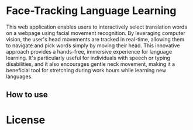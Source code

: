 # Face-Tracking Language Learning
This web application enables users to interactively select translation words on a webpage using facial movement recognition. By leveraging computer vision, the user's head movements are tracked in real-time, allowing them to navigate and pick words simply by moving their head. This innovative approach provides a hands-free, immersive experience for language learning. It's particularly useful for individuals with speech or typing disabilities, and it also encourages gentle neck movement, making it a beneficial tool for stretching during work hours while learning new languages.
## How to use

# License
